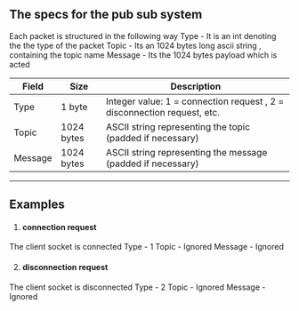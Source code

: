 ## The specs for the pub sub system

Each packet is structured in the following way
Type - It is an int denoting the the type of the packet
Topic - Its an 1024 bytes long ascii string , containing the topic name
Message - Its the 1024 bytes payload which is acted

| Field    | Size       | Description																									|
|----------|------------|------------------------------------------------------------ |
| Type     | 1 byte     | Integer value: 1 = connection request , 2 = disconnection request, etc.             |
| Topic    | 1024 bytes | ASCII string representing the topic (padded if necessary)   |
| Message  | 1024 bytes | ASCII string representing the message (padded if necessary) |
---------------------------------------------------------------------------------------

## Examples

1. #### connection request 
The client socket is connected
Type - 1
Topic - Ignored 
Message - Ignored 

2. #### disconnection request 
The client socket is disconnected
Type - 2
Topic - Ignored 
Message - Ignored 
